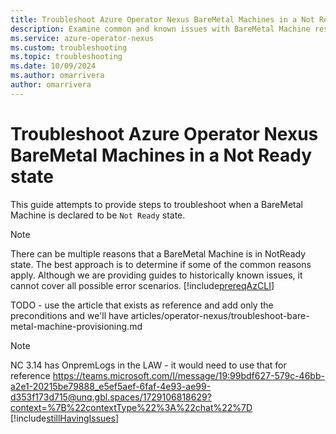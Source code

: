 ```yaml
---
title: Troubleshoot Azure Operator Nexus BareMetal Machines in a Not Ready state
description: Examine common and known issues with BareMetal Machine resources.
ms.service: azure-operator-nexus
ms.custom: troubleshooting
ms.topic: troubleshooting
ms.date: 10/09/2024
ms.author: omarrivera
author: omarrivera
---
```

# Troubleshoot Azure Operator Nexus BareMetal Machines in a Not Ready state

This guide attempts to provide steps to troubleshoot when a BareMetal Machine is declared to be `Not Ready` state.

> [!NOTE]
> There can be multiple reasons that a BareMetal Machine is in NotReady state.
> The best approach is to determine if some of the common reasons apply.
> Although we are providing guides to historically known issues, it cannot cover all possible error scenarios.
[!include[prereqAzCLI](./includes/prereq-az-cli.md)]


TODO - use the article that exists as reference and add only the preconditions and we'll have
articles/operator-nexus/troubleshoot-bare-metal-machine-provisioning.md

>[!NOTE]
> NC 3.14 has OnpremLogs in the LAW - it would need to use that for reference https://teams.microsoft.com/l/message/19:99bdf627-579c-46bb-a2e1-20215be79888_e5ef5aef-6faf-4e93-ae99-d353f173d715@unq.gbl.spaces/1729106818629?context=%7B%22contextType%22%3A%22chat%22%7D
[!include[stillHavingIssues](./includes/contact-support.md)]